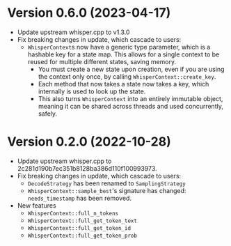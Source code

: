 # Version 0.6.0 (2023-04-17)
* Update upstream whisper.cpp to v1.3.0
* Fix breaking changes in update, which cascade to users:
  * `WhisperContext`s now have a generic type parameter, which is a hashable key for a state map.
    This allows for a single context to be reused for multiple different states, saving memory.
    * You must create a new state upon creation, even if you are using the context only once, by calling `WhisperContext::create_key`.
    * Each method that now takes a state now takes a key, which internally is used to look up the state.
    * This also turns `WhisperContext` into an entirely immutable object, meaning it can be shared across threads and used concurrently, safely.

# Version 0.2.0 (2022-10-28)
* Update upstream whisper.cpp to 2c281d190b7ec351b8128ba386d110f100993973.
* Fix breaking changes in update, which cascade to users:
  * `DecodeStrategy` has been renamed to `SamplingStrategy`
  * `WhisperContext::sample_best`'s signature has changed: `needs_timestamp` has been removed.
* New features
  * `WhisperContext::full_n_tokens`
  * `WhisperContext::full_get_token_text`
  * `WhisperContext::full_get_token_id`
  * `WhisperContext::full_get_token_prob`
